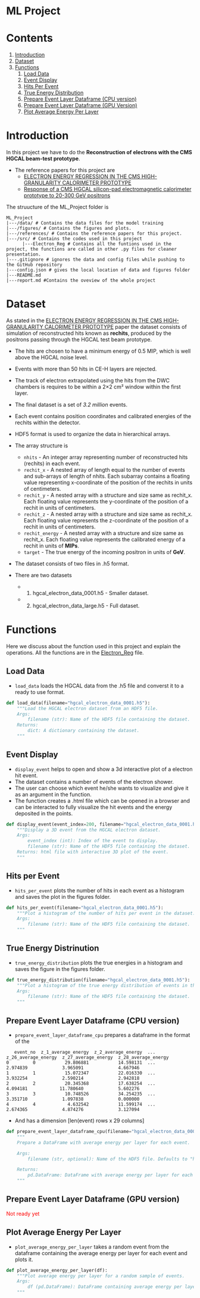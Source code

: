 # ML Project

# Contents
1. [Introduction](#introduction)
2. [Dataset](#dataset)
3. [Functions](#functions)
    1. [Load Data](#load-data)
    2. [Event Display](#event-display)
    3. [Hits Per Event](#hits-per-event)
    4. [True Energy Distribution](#true-energy-distrinution)
    5. [Prepare Event Layer Dataframe (CPU version)](#prepare-event-layer-dataframe-cpu-version)
    6. [Prepare Event Layer Dataframe (GPU Version)](#prepare-event-layer-dataframe-gpu-version)
    7. [Plot Average Energy Per Layer](#plot-average-energy-per-layer)


# Introduction

In this project we have to do the **Reconstruction of electrons with the CMS HGCAL beam-test prototype**.

- The reference papers for this project are
    - [ELECTRON ENERGY REGRESSION IN THE CMS HIGH-GRANULARITY CALORIMETER PROTOTYPE](references/2309.06582v1.pdf)
    - [Response of a CMS HGCAL silicon-pad electromagnetic calorimeter prototype to 20-300 GeV positrons](references/2111.06855v3.pdf)

The struucture of the ML_Project folder is 
```text
ML_Project
|---/data/ # Contains the data files for the model training
|---/figures/ # Contains the figures and plots.
|---/references/ # Contains the reference papers for this project.
|---/src/ # Contains the codes used in this project
      |---Electron_Reg # Contains all the funtions used in the project, the functions are called in other .py files for cleaner presentation.
|---.gitignore # ignores the data and config files while pushing to the GitHub repository
|---config.json # gives the local location of data and figures folder
|---README.md
|---report.md #Contains the oveview of the whole project
```

# Dataset

As stated in the [ELECTRON ENERGY REGRESSION IN THE CMS HIGH-GRANULARITY CALORIMETER PROTOTYPE](references/2309.06582v1.pdf) paper the dataset consists of simulation of reconstructed hits known as **rechits**, produced by the positrons passing through the HGCAL test beam prototype. 
- The hits are chosen to have a minimum energy of 0.5 MIP, which is well above the HGCAL noise level.
- Events with more than 50 hits in CE-H layers are rejected.
- The track of electron extrapolated using the hits from the DWC chambers is requires to be within a 2×2 cm² window within the first layer.
- The final dataset is a set of *3.2 million* events.
- Each event contains position coordinates and calibrated energies of the rechits within the detector.
- HDF5 format is used to organize the data in hierarchical arrays.
- The array structure is 
    - `nhits` - An integer array representing number of reconstructed hits (rechits) in each event.
    - `rechit_x` - A nested array of length equal to the number of events and sub-arrays of length of nhits. Each subarray contains a floating value representing x-coordinate of the position of the rechits in units of centimeters.
    - `rechit_y` - A nested array with a structure and size same as rechit_x. Each floating value represents the y-coordinate of the position of a rechit in units of centimeters.
    - `rechit_z` - A nested array with a structure and size same as rechit_x. Each floating value represents the z-coordinate of the position of a rechit in units of centimeters.
    - `rechit_energy` - A nested array with a structure and size same as rechit_x. Each floating value represents the calibrated energy of a rechit in units of **MIPs**.
    - `target` - The true energy of the incoming positron in units of **GeV**.

- The dataset consists of two files in .h5 format. 
- There are two datasets 
    - 1. hgcal_electron_data_0001.h5 - Smaller dataset.
    - 2. hgcal_electron_data_large.h5 - Full dataset.

# Functions
Here we discuss about the function used in this project and explain the operations. All the functions are in the [Electron_Reg](src/Electron_Reg.py) file.

## Load Data

- `load_data` loads the HGCAL data from the .h5 file and converst it to a ready to use format. 

```python
def load_data(filename="hgcal_electron_data_0001.h5"):
    """Load the HGCAL electron dataset from an HDF5 file.
    Args:
        filename (str): Name of the HDF5 file containing the dataset.
    Returns:
        dict: A dictionary containing the dataset.
    """
```

## Event Display

- `display_event` helps to open and show a 3d interactive plot of a electron hit event. 
- The dataset contains a number of events of the electron shower.
- The user can choose which event he/she wants to visualize and give it as an argument in the function.
- The function creates a .html file which can be opened in a browser and can be interacted to fully visualize the hit events and the energy deposited in the points.

```python
def display_event(event_index=200, filename="hgcal_electron_data_0001.h5"):
    """Display a 3D event from the HGCAL electron dataset.
    Args:
        event_index (int): Index of the event to display.
        filename (str): Name of the HDF5 file containing the dataset.
    Returns: html file with interactive 3D plot of the event.
    """
```

## Hits per Event

- `hits_per_event` plots the number of hits in each event as a histogram and saves the plot in the figures folder.

```python
def hits_per_event(filename="hgcal_electron_data_0001.h5"):
    """Plot a histogram of the number of hits per event in the dataset.
    Args:
        filename (str): Name of the HDF5 file containing the dataset.
    """
```

## True Energy Distrinution

- `true_energy_distribution` plots the true energies in a histogram and saves the figure in the figures folder.

```python
def true_energy_distribution(filename="hgcal_electron_data_0001.h5"):
    """Plot a histogram of the true energy distribution of events in the dataset.
    Args:
        filename (str): Name of the HDF5 file containing the dataset.
    """
```

## Prepare Event Layer Dataframe (CPU version)

- `prepare_event_layer_dataframe_cpu` prepares a dataframe in the format of the 
```text
   event_no  z_1_average_energy  z_2_average_energy  ...  z_26_average_energy  z_27_average_energy  z_28_average_energy
0         0           29.806881           14.598131  ...             2.974839             3.965091             4.667946
1         1           15.072347           22.016330  ...             3.932254             2.590214             2.942818
2         2           20.345368           17.638254  ...             4.094181            11.780640             5.602276
3         3           10.748526           34.254235  ...             3.351710             1.097838             0.000000
4         4            4.632542           11.599174  ...             2.674365             4.874276             3.127094
```

- And has a dimension [len(event) rows x 29 columns]

```python
def prepare_event_layer_dataframe_cpu(filename="hgcal_electron_data_0001.h5"):
    """
    Prepare a DataFrame with average energy per layer for each event.

    Args:
        filename (str, optional): Name of the HDF5 file. Defaults to "hgcal_electron_data_0001.h5".

    Returns:
        pd.DataFrame: DataFrame with average energy per layer for each event.
    """
```
## Prepare Event Layer Dataframe (GPU version)

<span style="color:red">Not ready yet</span>

## Plot Average Energy Per Layer

- `plot_average_energy_per_layer` takes a random event from the dataframe containing the average energy per layer for each event and plots it.

```python
def plot_average_energy_per_layer(df):
    """Plot average energy per layer for a random sample of events.
    Args:
        df (pd.DataFrame): DataFrame containing average energy per layer for each event.
    """
```
